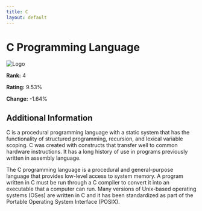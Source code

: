 ```yaml
---
title: C
layout: default
---
```


# C Programming Language

![Logo](https://www.tiobe.com/wp-content/themes/tiobe/tiobe-index/images/C.png)

**Rank:** 4

**Rating:** 9.53%

**Change:** -1.64%

## Additional Information

C is a procedural programming language with a static system that has
the functionality of structured programming, recursion, and lexical
variable scoping. C was created with constructs that transfer well to
common hardware instructions. It has a long history of use in programs
previously written in assembly language.

The C programming language is a procedural and general-purpose
language that provides low-level access to system memory. A program
written in C must be run through a C compiler to convert it into an
executable that a computer can run. Many versions of Unix-based
operating systems (OSes) are written in C and it has been standardized
as part of the Portable Operating System Interface (POSIX).

